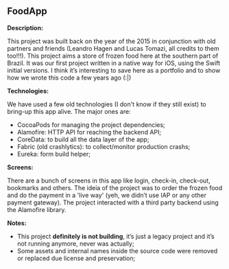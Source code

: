 ## FoodApp

**Description:**

This project was built back on the year of the 2015 in conjunction with old partners and friends (Leandro Hagen and Lucas Tomazi, all credits to them too!!!). This project aims a store of frozen food here at the southern part of Brazil. It was our first project written in a native way for iOS, using the Swift initial versions. I think it’s interesting to save here as a portfolio and to show how we wrote this code a few years ago (:|) 

**Technologies:**

We have used a few old technologies (I don't know if they still exist) to bring-up this app alive. The major ones are:

- CocoaPods for managing the project dependencies;
- Alamofire: HTTP API for reaching the backend API;
- CoreData: to build all the data layer of the app;
- Fabric (old crashlytics): to collect/monitor production crashs;
- Eureka: form build helper;

**Screens:**

There are a bunch of screens in this app like login, check-in, check-out, bookmarks and others. The ideia of the project was to order the frozen food and do the payment in a 'live way' (yeh, we didn’t use IAP or any other payment gateway). The project interacted with a third party backend using the Alamofire library.

**Notes:**

- This project **definitely is not building**, it’s just a legacy project and it’s not running anymore, never was actually;
- Some assets and internal names inside the source code were removed or replaced due license and preservation;
